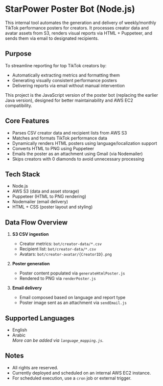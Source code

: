 # StarPower Poster Bot (Node.js)

This internal tool automates the generation and delivery of weekly/monthly TikTok performance posters for creators. It processes creator data and avatar assets from S3, renders visual reports via HTML + Puppeteer, and sends them via email to designated recipients.

## Purpose

To streamline reporting for top TikTok creators by:
- Automatically extracting metrics and formatting them
- Generating visually consistent performance posters
- Delivering reports via email without manual intervention

This project is the JavaScript version of the poster bot (replacing the earlier Java version), designed for better maintainability and AWS EC2 compatibility.

## Core Features

- Parses CSV creator data and recipient lists from AWS S3  
- Matches and formats TikTok performance data  
- Dynamically renders HTML posters using language/localization support  
- Converts HTML to PNG using Puppeteer  
- Emails the poster as an attachment using Gmail (via Nodemailer)  
- Skips creators with 0 diamonds to avoid unnecessary processing  

## Tech Stack

- Node.js  
- AWS S3 (data and asset storage)  
- Puppeteer (HTML to PNG rendering)  
- Nodemailer (email delivery)  
- HTML + CSS (poster layout and styling)


## Data Flow Overview

1. **S3 CSV ingestion**  
   - Creator metrics: `bot/creator-data/*.csv`  
   - Recipient list: `bot/creator-data/*.csv`  
   - Avatars: `bot/creator-avatar/{CreatorID}.png`

2. **Poster generation**  
   - Poster content populated via `generateHtmlPoster.js`  
   - Rendered to PNG via `renderPoster.js`

3. **Email delivery**  
   - Email composed based on language and report type  
   - Poster image sent as an attachment via `sendEmail.js`

## Supported Languages

- English  
- Arabic  
*More can be added via `language_mapping.js`.*

## Notes

- All rights are reserved.  
- Currently deployed and scheduled on an internal AWS EC2 instance.  
- For scheduled execution, use a `cron` job or external trigger.
